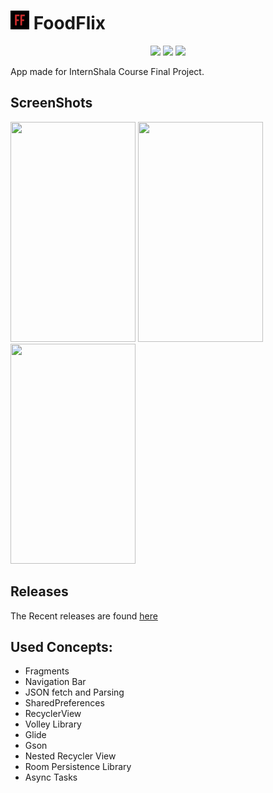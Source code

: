 # <img src="https://github.com/Sharkaboi/FoodFlix/blob/master/app/src/main/res/mipmap-ldpi/ic_launcher.png" width="30" height="30"/> FoodFlix <BR>
<p align="center">
    <a href="https://github.com/JetBrains/kotlin/releases/tag/v1.3.72" alt="Kotlin">
        <img src="https://img.shields.io/badge/Kotlin-13.7.2-blue" /></a>
    <a href="https://github.com/Sharkaboi/FoodFlix/blob/master/LICENSE" alt="License">
        <img src="https://img.shields.io/badge/License-MIT-orange" /></a>
    <a href="https://github.com/sharkaboi/foodflix/graphs/contributors" alt="Contributors">
        <img src="https://img.shields.io/github/contributors/sharkaboi/foodflix" /></a>
</p>
App made for InternShala Course Final Project.  

## ScreenShots <BR>
<img src="https://i.imgur.com/30LhL7z.png" width="200" height="352" /> <img src="https://i.imgur.com/0aGH4ME.png" width="200" height="352" /> <img src="https://i.imgur.com/3DYupEN.png" width="200" height="352" />

## Releases <BR>
The Recent releases are found [here](https://github.com/Sharkaboi/FoodFlix/releases)

## Used Concepts:
* Fragments
* Navigation Bar
* JSON fetch and Parsing
* SharedPreferences
* RecyclerView
* Volley Library
* Glide
* Gson
* Nested Recycler View
* Room Persistence Library
* Async Tasks
